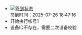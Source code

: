 - [![签到状态](https://github.com/womade/Cloud189-Actions/actions/workflows/main.yml/badge.svg?branch=main)](https://github.com/womade/Cloud189-Actions/actions/workflows/main.yml) <br> 签到时间：2025-07-26 18:47:16
- 开始执行帐号1
- 设备ID不存在，需要二次设备校验
